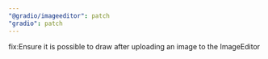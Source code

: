 ```yaml
---
"@gradio/imageeditor": patch
"gradio": patch
---
```


fix:Ensure it is possible to draw after uploading an image to the ImageEditor
